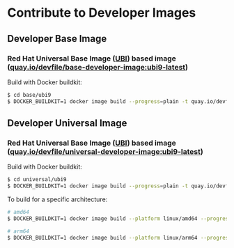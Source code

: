 Contribute to Developer Images
================

## Developer Base Image

### Red Hat Universal Base Image ([UBI](https://developers.redhat.com/articles/ubi-faq#)) based image ([quay.io/devfile/base-developer-image:ubi9-latest](https://quay.io/repository/devfile/base-developer-image/))

Build with Docker buildkit:

```bash
$ cd base/ubi9
$ DOCKER_BUILDKIT=1 docker image build --progress=plain -t quay.io/devfile/base-developer-image:ubi9-latest .
```

## Developer Universal Image

### Red Hat Universal Base Image ([UBI](https://developers.redhat.com/articles/ubi-faq#)) based image ([quay.io/devfile/universal-developer-image:ubi9-latest](https://quay.io/repository/devfile/universal-developer-image/))

Build with Docker buildkit:

```bash
$ cd universal/ubi9
$ DOCKER_BUILDKIT=1 docker image build --progress=plain -t quay.io/devfile/universal-developer-image:ubi9-latest .
```

To build for a specific architecture:

```bash
# amd64
$ DOCKER_BUILDKIT=1 docker image build --platform linux/amd64 --progress=plain -t quay.io/devfile/universal-developer-image:ubi9-latest .

# arm64
$ DOCKER_BUILDKIT=1 docker image build --platform linux/arm64 --progress=plain -t quay.io/devfile/universal-developer-image:ubi9-latest .
```
